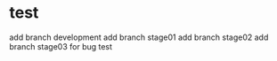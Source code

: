 # test
add branch development
add branch stage01
add branch stage02
add branch stage03 for bug test
